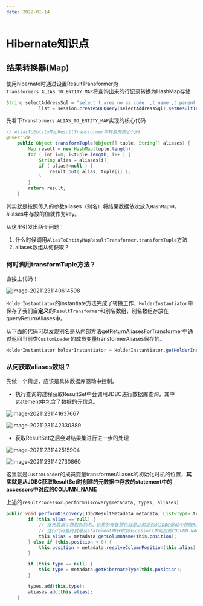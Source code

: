 ```yaml
---
date: 2022-01-14
---
```

# Hibernate知识点

## 结果转换器(Map)

使用hibernate时通过设置ResultTransformer为`Transformers.ALIAS_TO_ENTITY_MAP`将查询出来的行记录转换为HashMap存储

```java
String selectAddressSql = "select t.area_no as code  ,t.name ,t.parent_no as parent_code ,t.type as levels from const_area t order by t.seq_no";
            list = session.createSQLQuery(selectAddressSql).setResultTransformer(Transformers.ALIAS_TO_ENTITY_MAP).list();
```

先看下`Transformers.ALIAS_TO_ENTITY_MAP`实现的核心代码

``` java
// AliasToEntityMapResultTransformer中转换的核心代码
@Override
	public Object transformTuple(Object[] tuple, String[] aliases) {
		Map result = new HashMap(tuple.length);
		for ( int i=0; i<tuple.length; i++ ) {
			String alias = aliases[i];
			if ( alias!=null ) {
				result.put( alias, tuple[i] );
			}
		}
		return result;
	}
```

其实就是按照传入的参数aliases（别名）将结果数据依次放入`HashMap`中，aliases中存放的值就作为key。

从这里引发出两个问题：

1. 什么时候调用`AliasToEntityMapResultTransformer.transformTuple`方法
2. aliases数组从何获取？

### 何时调用transformTuple方法？

直接上代码！

![image-20211231140614598](https://gitee.com/zengsl/picBed/raw/master/img/2021/12/20211231140614.png)

`HolderInstantiator`的instantiate方法完成了转换工作，`HolderInstantiator`中保存了我们**自定义**的`ResultTransformer`和别名数组，别名数组存放在queryReturnAliases中。

从下面的代码可以发现别名是从内部方法getReturnAliasesForTransformer中通过返回当前类`CustomLoader`的成员变量transformerAliases保存的。

```java
HolderInstantiator holderInstantiator = HolderInstantiator.getHolderInstantiator((ResultTransformer)null, resultTransformer, this.getReturnAliasesForTransformer());

```





### 从何获取aliases数组？

先做一个猜想，应该是具体数据库驱动中控制。

- 执行查询的过程获取ResultSet中会调用JDBC进行数据库查询，其中statement中包含了数据的元信息。

![image-20211231141637667](https://gitee.com/zengsl/picBed/raw/master/img/2021/12/20211231141637.png)

![image-20211231142330389](https://gitee.com/zengsl/picBed/raw/master/img/2021/12/20211231142330.png)

- 获取ResultSet之后会对结果集进行进一步的处理

![image-20211231142515904](https://gitee.com/zengsl/picBed/raw/master/img/2021/12/20211231142516.png)

![image-20211231142730860](https://gitee.com/zengsl/picBed/raw/master/img/2021/12/20211231142730.png)

这里就是`CustomLoader`的成员变量transformerAliases的初始化时机的位置，**其实就是从JDBC获取ResultSet时创建的元数据中存放的statement中的accessors中对应的COLUMN_NAME**

上述的`resultProcessor.performDiscovery(metadata, types, aliases)`

```java
public void performDiscovery(JdbcResultMetadata metadata, List<Type> types, List<String> aliases) throws SQLException {
        if (this.alias == null) {
            // 从元数据中获取到别名，这里的元数据也就是之前提到的JDBC驱动中获取ResultSet时创建的
          	// 这行代码最终就是从statement中获取到accessors中对应的COLUMN_NAME
            this.alias = metadata.getColumnName(this.position);
        } else if (this.position < 0) {
            this.position = metadata.resolveColumnPosition(this.alias);
        }

        if (this.type == null) {
            this.type = metadata.getHibernateType(this.position);
        }

        types.add(this.type);
        aliases.add(this.alias);
    }
```

